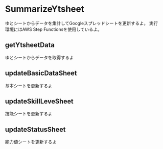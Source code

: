 # SummarizeYtsheet

ゆとシートからデータを集計してGoogleスプレッドシートを更新するよ。
実行環境にはAWS Step Functionsを使用しているよ。

## getYtsheetData

ゆとシートからデータを取得するよ

## updateBasicDataSheet

基本シートを更新するよ

## updateSkillLeveSheet

技能シートを更新するよ

## updateStatusSheet

能力値シートを更新するよ
